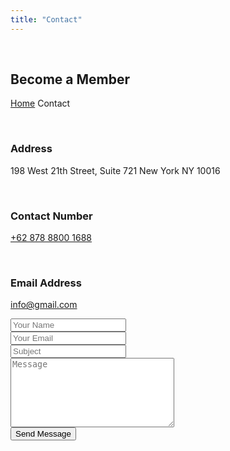 ```yaml
---
title: "Contact"
---
```


<section class="hero-wrap hero-wrap-2 js-halfheight" style="background-image: url('images/bg_3.jpg');" data-stellar-background-ratio="0.5">
  <div class="js-halfheight overlay">&nbsp;</div>
  <div class="container">
    <div class="row no-gutters slider-text js-halfheight align-items-end">
      <div class="col-md-9 ftco-animate pb-5">
        <h2 class="mb-3 bread">Become a Member</h2>
        <p class="breadcrumbs">
          <span class="mr-2">
            <a href="/">Home</a>
          </span>Contact
        </p>
      </div>
    </div>
  </div>
</section>
<section class="contact-section bg-primary">
  <div class="container">
    <div class="row no-gutters d-flex contact-info">
      <div class="col-md-4 d-flex">
        <div class="align-self-stretch box p-4 py-md-5 text-center">
          <div class="icon d-flex align-items-center justify-content-center">&nbsp;</div>
          <h3 class="mb-4">Address</h3>
          <p>198 West 21th Street, Suite 721 New York NY 10016</p>
        </div>
      </div>
      <div class="col-md-4 d-flex">
        <div class="align-self-stretch box p-4 py-md-5 text-center">
          <div class="icon d-flex align-items-center justify-content-center">&nbsp;</div>
          <h3 class="mb-4">Contact Number</h3>
          <p>
            <a href="tel://6287888001688">+62 878 8800 1688</a>
          </p>
        </div>
      </div>
      <div class="col-md-4 d-flex">
        <div class="align-self-stretch box p-4 py-md-5 text-center">
          <div class="icon d-flex align-items-center justify-content-center">&nbsp;</div>
          <h3 class="mb-4">Email Address</h3>
          <p>
            <a href="mailto:info@gmail.com">info@gmail.com</a>
          </p>
        </div>
      </div>
    </div>
  </div>
</section>
<section class="ftco-section ftco-no-pt ftco-no-pb contact-section">
  <div class="container-fluid px-0">
    <div class="row no-gutters block-9">
      <div class="col-md-6 order-md-last d-flex">
        <form class="bg-light p-5 contact-form" action="#">
          <div class="form-group">
            <input class="form-control" type="text" placeholder="Your Name" />
          </div>
          <div class="form-group">
            <input class="form-control" type="text" placeholder="Your Email" />
          </div>
          <div class="form-group">
            <input class="form-control" type="text" placeholder="Subject" />
          </div>
          <div class="form-group">
            <textarea id="" class="form-control" cols="30" name="" rows="7" placeholder="Message"></textarea>
          </div>
          <div class="form-group">
            <input class="btn btn-primary py-3 px-5" type="submit" value="Send Message" />
          </div>
        </form>
      </div>
      <div class="col-md-6 d-flex">
        <div id="map" class="bg-white">&nbsp;</div>
      </div>
    </div>
  </div>
</section>

